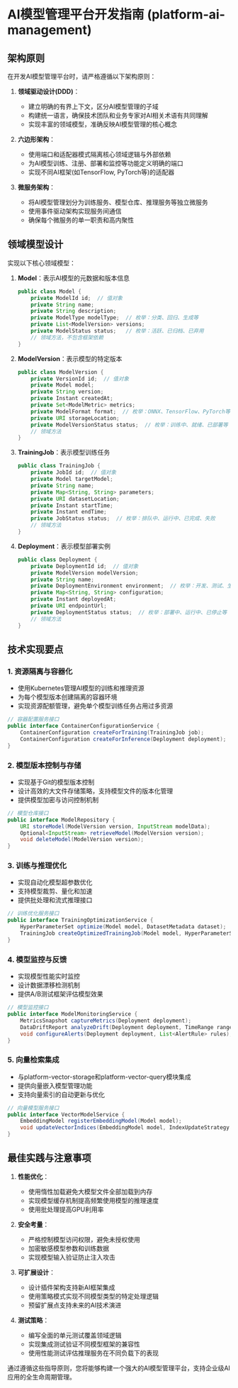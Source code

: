 # AI模型管理平台开发指南 (platform-ai-management)

## 架构原则

在开发AI模型管理平台时，请严格遵循以下架构原则：

1. **领域驱动设计(DDD)**：
   - 建立明确的有界上下文，区分AI模型管理的子域
   - 构建统一语言，确保技术团队和业务专家对AI相关术语有共同理解
   - 实现丰富的领域模型，准确反映AI模型管理的核心概念

2. **六边形架构**：
   - 使用端口和适配器模式隔离核心领域逻辑与外部依赖
   - 为AI模型训练、注册、部署和监控等功能定义明确的端口
   - 实现不同AI框架(如TensorFlow, PyTorch等)的适配器

3. **微服务架构**：
   - 将AI模型管理划分为训练服务、模型仓库、推理服务等独立微服务
   - 使用事件驱动架构实现服务间通信
   - 确保每个微服务的单一职责和高内聚性

## 领域模型设计

实现以下核心领域模型：

1. **Model**：表示AI模型的元数据和版本信息
   ```java
   public class Model {
       private ModelId id;  // 值对象
       private String name;
       private String description;
       private ModelType modelType;  // 枚举：分类、回归、生成等
       private List<ModelVersion> versions;
       private ModelStatus status;   // 枚举：活跃、已归档、已弃用
       // 领域方法，不包含框架依赖
   }
   ```

2. **ModelVersion**：表示模型的特定版本
   ```java
   public class ModelVersion {
       private VersionId id;  // 值对象
       private Model model;
       private String version;
       private Instant createdAt;
       private Set<ModelMetric> metrics;
       private ModelFormat format;  // 枚举：ONNX、TensorFlow、PyTorch等
       private URI storageLocation;
       private ModelVersionStatus status;  // 枚举：训练中、就绪、已部署等
       // 领域方法
   }
   ```

3. **TrainingJob**：表示模型训练任务
   ```java
   public class TrainingJob {
       private JobId id;  // 值对象
       private Model targetModel;
       private String name;
       private Map<String, String> parameters;
       private URI datasetLocation;
       private Instant startTime;
       private Instant endTime;
       private JobStatus status;  // 枚举：排队中、运行中、已完成、失败
       // 领域方法
   }
   ```

4. **Deployment**：表示模型部署实例
   ```java
   public class Deployment {
       private DeploymentId id;  // 值对象
       private ModelVersion modelVersion;
       private String name;
       private DeploymentEnvironment environment;  // 枚举：开发、测试、生产
       private Map<String, String> configuration;
       private Instant deployedAt;
       private URI endpointUrl;
       private DeploymentStatus status;  // 枚举：部署中、运行中、已停止等
       // 领域方法
   }
   ```

## 技术实现要点

### 1. 资源隔离与容器化

- 使用Kubernetes管理AI模型的训练和推理资源
- 为每个模型版本创建隔离的容器环境
- 实现资源配额管理，避免单个模型训练任务占用过多资源

```java
// 容器配置服务接口
public interface ContainerConfigurationService {
    ContainerConfiguration createForTraining(TrainingJob job);
    ContainerConfiguration createForInference(Deployment deployment);
}
```

### 2. 模型版本控制与存储

- 实现基于Git的模型版本控制
- 设计高效的大文件存储策略，支持模型文件的版本化管理
- 提供模型加密与访问控制机制

```java
// 模型仓库接口
public interface ModelRepository {
    URI storeModel(ModelVersion version, InputStream modelData);
    Optional<InputStream> retrieveModel(ModelVersion version);
    void deleteModel(ModelVersion version);
}
```

### 3. 训练与推理优化

- 实现自动化模型超参数优化
- 支持模型裁剪、量化和加速
- 提供批处理和流式推理接口

```java
// 训练优化服务接口
public interface TrainingOptimizationService {
    HyperParameterSet optimize(Model model, DatasetMetadata dataset);
    TrainingJob createOptimizedTrainingJob(Model model, HyperParameterSet params);
}
```

### 4. 模型监控与反馈

- 实现模型性能实时监控
- 设计数据漂移检测机制
- 提供A/B测试框架评估模型效果

```java
// 模型监控接口
public interface ModelMonitoringService {
    MetricsSnapshot captureMetrics(Deployment deployment);
    DataDriftReport analyzeDrift(Deployment deployment, TimeRange range);
    void configureAlerts(Deployment deployment, List<AlertRule> rules);
}
```

### 5. 向量检索集成

- 与platform-vector-storage和platform-vector-query模块集成
- 提供向量嵌入模型管理功能
- 支持向量索引的自动更新与优化

```java
// 向量模型服务接口
public interface VectorModelService {
    EmbeddingModel registerEmbeddingModel(Model model);
    void updateVectorIndices(EmbeddingModel model, IndexUpdateStrategy strategy);
}
```

## 最佳实践与注意事项

1. **性能优化**：
   - 使用惰性加载避免大模型文件全部加载到内存
   - 实现模型缓存机制提高频繁使用模型的推理速度
   - 使用批处理提高GPU利用率

2. **安全考量**：
   - 严格控制模型访问权限，避免未授权使用
   - 加密敏感模型参数和训练数据
   - 实现模型输入验证防止注入攻击

3. **可扩展设计**：
   - 设计插件架构支持新AI框架集成
   - 使用策略模式实现不同模型类型的特定处理逻辑
   - 预留扩展点支持未来的AI技术演进

4. **测试策略**：
   - 编写全面的单元测试覆盖领域逻辑
   - 实现集成测试验证不同模型框架的兼容性
   - 使用性能测试评估推理服务在不同负载下的表现

通过遵循这些指导原则，您将能够构建一个强大的AI模型管理平台，支持企业级AI应用的全生命周期管理。